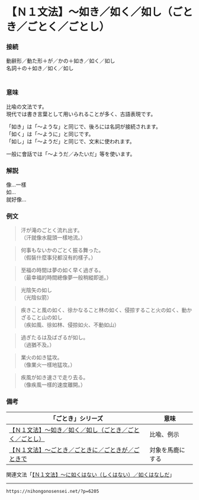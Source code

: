# 【Ｎ１文法】～如き／如く／如し（ごとき／ごとく／ごとし） 


### 接続

動辭形／動た形＋が／かの＋如き／如く／如し  
名詞＋の＋如き／如く／如し  
　

### 意味

比喩の文法です。  
現代では書き言葉として用いられることが多く、古語表現です。

「如き」は「～ような」と同じで、後ろには名詞が接続されます。  
「如く」は「～ように」と同じです。  
「如し」は「～ようだ」と同じで、文末に使われます。

一般に會話では「～ようだ／みたいだ」等を使います。  


### 解説

像…一樣  
如…  
就好像…  


### 例文

>汗が滝のごとく流れ出す。  
（汗就像水龍頭一樣地流。）  

>何事もないかのごとく振る舞った。  
（假裝什麼事兒都沒有的樣子。）  

>至福の時間は夢の如く早く過ぎる。  
（最幸福的時間總像夢一般稍縱即逝。）  

>光陰矢の如し  
（光陰似箭）  

>疾きこと風の如く、徐かなること林の如く、侵掠すること火の如く、動かざること山の如し  
（疾如風、徐如林、侵掠如火、不動如山）  

>過ぎたるは及ばざるが如し。  
（過猶不及。）  

>業火の如き猛攻。  
（像業火一樣地猛攻。）  

>疾風が如き速さで走り去る。  
（像疾風一樣的速度離開。）


### 備考
| 「ごとき」シリーズ                                                                              | 意味       |
| ----------------------------------------------------------------------------------------------- | ---------- |
| [【Ｎ１文法】～如き／如く／如し（ごとき／ごとく／ごとし）](https://nihongonosensei.net/?p=6205) | 比喩、例示 |
|[【Ｎ１文法】～ごとき／ごときに／ごときが／ごときで](https://nihongonosensei.net/?p=20031)|      対象を馬鹿にする      |

関連文法「[【Ｎ１文法】～に如くはない（しくはない）／如くはなしだ](https://nihongonosensei.net/?p=20565)」

---
`https://nihongonosensei.net/?p=6205`